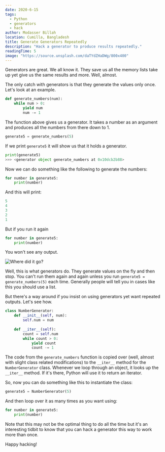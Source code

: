 ```yaml
---
date: 2020-6-15
tags:
  - Python
  - generators
  - hack
author: Modasser Billah
location: Cumilla, Bangladesh
title: Generate Generators Repeatedly
description: "Hack a generator to produce results repeatedly."
readingTime: 5
image: "https://source.unsplash.com/daTYdZHaDWg/800x400"
---
```


Generators are great. We all know it. They save us all the memory lists take up yet give us the same results and more. Well, almost. 

The only catch with generators is that they generate the values only once. Let's look at an example.

```python
def generate_numbers(num):
    while num > 0:
        yield num
        num -= 1
```

The function above gives us a generator. It takes a number as an argument and produces all the numbers from there down to 1. 

```py
generate5 = generate_numbers(5)
```

If we print `generate5` it will show us that it holds a generator.

```py
print(generate5)
>>> <generator object generate_numbers at 0x10dcb2b88>
```

Now we can do something like the following to generate the numbers:

```py
for number in generate5:
    print(number)
```

And this will print:

```py
5
4
3
2
1
```

But if you run it again

```py
for number in generate5:
    print(number)
```

You won't see any output.

![Where did it go?](https://media.giphy.com/media/6uGhT1O4sxpi8/giphy.gif)


Well, this is what generators do. They generate values on the fly and then stop. You can't run them again and again unless you run `generate5 = generate_numbers(5)` each time. Generally people will tell you in cases like this you should use a list. 

But there's a way around if you insist on using generators yet want repeated outputs. Let's see how.

```py
class NumberGenerator:
    def __init__(self, num):
        self.num = num
        
    def __iter__(self):
        count = self.num
        while count > 0:
            yield count
            count -= 1
```

The code from the `generate_numbers` function is copied over (well, almost with slight class related modifications) to the `__iter__` method for the `NumberGenerator` class. Whenever we loop through an object, it looks up the `__iter__` method. If it's there, Python will use it to return an iterator. 

So, now you can do something like this to instantiate the class:

```py
generate5 = NumberGenerator(5)
```

And then loop over it as many times as you want using:

```py
for number in generate5:
    print(number)
```

Note that this may not be the optimal thing to do all the time but it's an interesting tidbit to know that you can hack a generator this way to work more than once. 

Happy hacking!